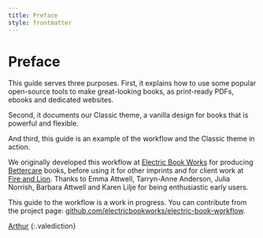 ```yaml
---
title: Preface
style: frontmatter
---
```


# Preface

This guide serves three purposes. First, it explains how to use some popular open-source tools to make great-looking books, as print-ready PDFs, ebooks and dedicated websites.

Second, it documents our Classic theme, a vanilla design for books that is powerful and flexible. 

And third, this guide is an example of the workflow and the Classic theme in action.

We originally developed this workflow at [Electric Book Works](http://electricbookworks.com) for producing [Bettercare](http://bettercare.co.za) books, before using it for other imprints and for client work at [Fire and Lion](http://fireandlion). Thanks to Emma Attwell, Tarryn-Anne Anderson, Julia Norrish, Barbara Attwell and Karen Lilje for being enthusiastic early users.

This guide to the workflow is a work in progress. You can contribute from the project page: [github.com/electricbookworks/electric-book-workflow](http://github.com/electricbookworks/electric-book-workflow).

[Arthur](http://arthurattwell.com)
{:.valediction}
